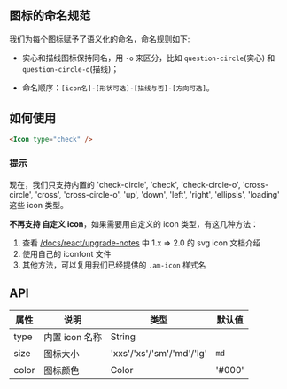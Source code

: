 ## 图标的命名规范

我们为每个图标赋予了语义化的命名，命名规则如下:

- 实心和描线图标保持同名，用 `-o` 来区分，比如 `question-circle`(实心) 和 `question-circle-o`(描线)；

- 命名顺序：`[icon名]-[形状可选]-[描线与否]-[方向可选]`。

## 如何使用

```html
<Icon type="check" />
```

### 提示

现在，我们只支持内置的 'check-circle', 'check', 'check-circle-o', 'cross-circle', 'cross', 'cross-circle-o', 'up', 'down', 'left', 'right', 'ellipsis', 'loading' 这些 icon 类型。

**不再支持 自定义 icon**，如果需要用自定义的 icon 类型，有这几种方法：

1. 查看 [/docs/react/upgrade-notes](/docs/react/upgrade-notes#1.x-=>-2.0) 中 1.x => 2.0 的 svg icon 文档介绍
2. 使用自己的 iconfont 文件
3. 其他方法，可以复用我们已经提供的 `.am-icon` 样式名

## API

| 属性  | 说明           | 类型                      | 默认值 |
| ----- | -------------- | ------------------------- | ------ |
| type  | 内置 icon 名称 | String                    |        |
| size  | 图标大小       | 'xxs'/'xs'/'sm'/'md'/'lg' | `md`   |
| color | 图标颜色       | Color                     | '#000' |
